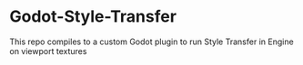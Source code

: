 # Godot-Style-Transfer
This repo compiles to a custom Godot plugin to run Style Transfer in Engine on viewport textures
